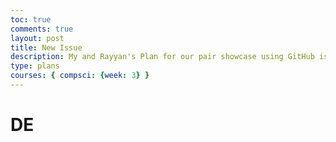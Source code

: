 ```yaml
---
toc: true
comments: true
layout: post
title: New Issue
description: My and Rayyan's Plan for our pair showcase using GitHub issues and Utterance
type: plans
courses: { compsci: {week: 3} }
---
```


# DE